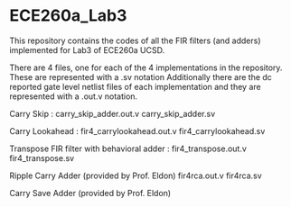 # ECE260a_Lab3
This repository contains the codes of all the FIR filters (and adders) implemented for Lab3 of ECE260a UCSD.

There are 4 files, one for each of the 4 implementations in the repository. These are represented with a .sv notation
Additionally there are the dc reported gate level netlist files of each implementation and they are represented with a .out.v notation. 

Carry Skip :
carry_skip_adder.out.v
carry_skip_adder.sv

Carry Lookahead :
fir4_carrylookahead.out.v
fir4_carrylookahead.sv

Transpose FIR filter with behavioral adder :
fir4_transpose.out.v
fir4_transpose.sv

Ripple Carry Adder (provided by Prof. Eldon)
fir4rca.out.v
fir4rca.sv 

Carry Save Adder (provided by Prof. Eldon)



